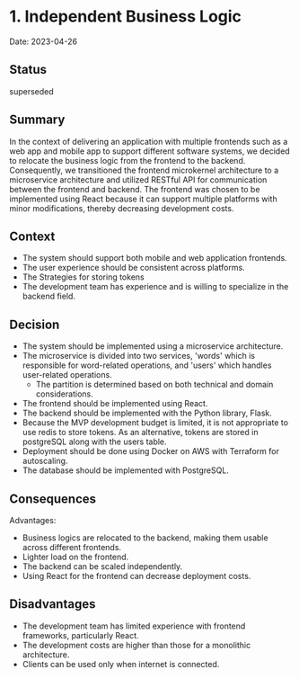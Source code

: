 # 1. Independent Business Logic

Date: 2023-04-26

## Status

superseded

## Summary

In the context of delivering an application with multiple frontends such as a web app and mobile app to support
different software systems, we decided to relocate the business logic from the frontend to the backend. Consequently, we
transitioned the frontend microkernel architecture to a microservice architecture and utilized RESTful API for
communication between the frontend and backend. The frontend was chosen to be implemented using React because it can
support multiple platforms with minor modifications, thereby decreasing development costs.

## Context

- The system should support both mobile and web application frontends.
- The user experience should be consistent across platforms.
- The Strategies for storing tokens
- The development team has experience and is willing to specialize in the backend field.

## Decision

- The system should be implemented using a microservice architecture.
- The microservice is divided into two services, 'words' which is responsible for word-related operations, and 'users'
  which handles user-related operations.
    - The partition is determined based on both technical and domain considerations.
- The frontend should be implemented using React.
- The backend should be implemented with the Python library, Flask.
- Because the MVP development budget is limited, it is not appropriate to use redis to store tokens. As an alternative, tokens are stored in postgreSQL along with the users table.
- Deployment should be done using Docker on AWS with Terraform for autoscaling.
- The database should be implemented with PostgreSQL.

## Consequences

Advantages:

- Business logics are relocated to the backend, making them usable across different frontends.
- Lighter load on the frontend.
- The backend can be scaled independently.
- Using React for the frontend can decrease deployment costs.

## Disadvantages

- The development team has limited experience with frontend frameworks, particularly React.
- The development costs are higher than those for a monolithic architecture.
- Clients can be used only when internet is connected.
